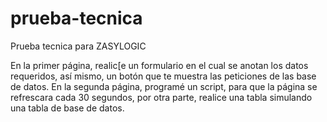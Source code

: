 # prueba-tecnica
Prueba tecnica para ZASYLOGIC

En la primer página, realic[e un formulario en el cual se anotan los datos requeridos, así mismo, un botón que te muestra las peticiones de las base de datos.
En la segunda página, programé un script, para que la página se refrescara cada 30 segundos, por otra parte, realice una tabla simulando una tabla de base de datos.
